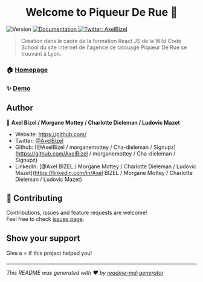 <h1 align="center">Welcome to Piqueur De Rue 👋</h1>
<p>
  <img alt="Version" src="https://img.shields.io/badge/version-1.0-blue.svg?cacheSeconds=2592000" />
  <a href="https://github.com/AxelBizel/piqueur-de-rue" target="_blank">
    <img alt="Documentation" src="https://img.shields.io/badge/documentation-yes-brightgreen.svg" />
  </a>
  <a href="https://twitter.com/AxelBizel" target="_blank">
    <img alt="Twitter: AxelBizel" src="https://img.shields.io/twitter/follow/AxelBizel.svg?style=social" />
  </a>
</p>

> Création dans le cadre de la formation React JS de la Wild Code School du site internet de l'agence de tatouage Piqueur De Rue se trouvant à Lyon.

### 🏠 [Homepage](www.piqueurderue.com)

### ✨ [Demo](www.piqueurderue.com)

## Author

👤 **Axel Bizel / Morgane Mottey / Charlotte Dieleman / Ludovic Mazet**

* Website: https://github.com/
* Twitter: [@AxelBizel](https://twitter.com/AxelBizel)
* Github: [@AxelBizel \/ morganemottey \/ Cha-dieleman \/ Signupz](https://github.com/AxelBizel \/ morganemottey \/ Cha-dieleman \/ Signupz)
* LinkedIn: [@Axel BIZEL \/ Morgane Mottey \/ Charlotte Dieleman \/ Ludovic Mazet](https://linkedin.com/in/Axel BIZEL \/ Morgane Mottey \/ Charlotte Dieleman \/ Ludovic Mazet)

## 🤝 Contributing

Contributions, issues and feature requests are welcome!<br />Feel free to check [issues page](https://github.com/AxelBizel/piqueur-de-rue/issues). 

## Show your support

Give a ⭐️ if this project helped you!

***
_This README was generated with ❤️ by [readme-md-generator](https://github.com/kefranabg/readme-md-generator)_
